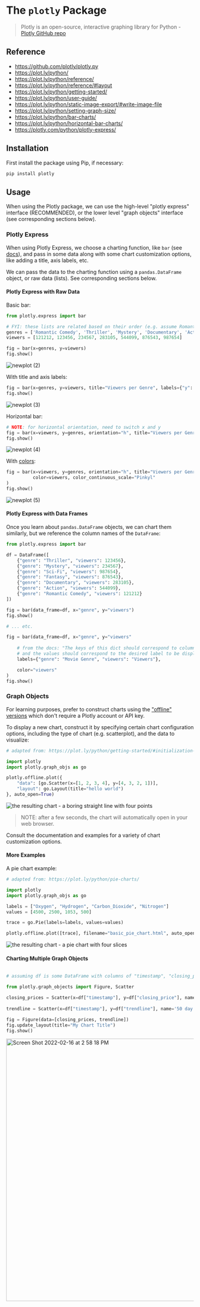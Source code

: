 # The `plotly` Package

> Plotly is an open-source, interactive graphing library for Python - [Plotly GitHub repo](https://github.com/plotly/plotly.py)

## Reference

  + https://github.com/plotly/plotly.py
  + https://plot.ly/python/
  + https://plot.ly/python/reference/
  + https://plot.ly/python/reference/#layout
  + https://plot.ly/python/getting-started/
  + https://plot.ly/python/user-guide/
  + https://plot.ly/python/static-image-export/#write-image-file
  + https://plot.ly/python/setting-graph-size/
  + https://plot.ly/python/bar-charts/
  + https://plot.ly/python/horizontal-bar-charts/
  + https://plotly.com/python/plotly-express/

## Installation

First install the package using Pip, if necessary:

```sh
pip install plotly
```

## Usage

When using the Plotly package, we can use the high-level "plotly express" interface (RECOMMENDED), or the lower level "graph objects" interface (see corresponding sections below).

### Plotly Express

When using Plotly Express, we choose a charting function, like `bar` (see [docs](https://plotly.com/python-api-reference/generated/plotly.express.bar)), and pass in some data along with some chart customization options, like adding a title, axis labels, etc.


We can pass the data to the charting function using a `pandas.DataFrame` object, or raw data (lists). See corresponding sections below.


#### Plotly Express with Raw Data


Basic bar:

```py
from plotly.express import bar

# FYI: these lists are related based on their order (e.g. assume Romantic Comedy has 121212 viewers)
genres = ['Romantic Comedy', 'Thriller', 'Mystery', 'Documentary', 'Action', 'Fantasy', 'Sci-Fi']
viewers = [121212, 123456, 234567, 283105, 544099, 876543, 987654]

fig = bar(x=genres, y=viewers)
fig.show()
```
![newplot (2)](https://user-images.githubusercontent.com/1328807/180882858-d6c9b4e7-423e-4da7-af46-3e7a7c5fb53f.png)


With title and axis labels:

```py
fig = bar(x=genres, y=viewers, title="Viewers per Genre", labels={"y": "Genre", "x": "Viewers"})
fig.show()
```

![newplot (3)](https://user-images.githubusercontent.com/1328807/180882866-f2ef7af3-0679-4d66-b276-a83014137d08.png)


Horizontal bar:

```py
# NOTE: for horizontal orientation, need to switch x and y 
fig = bar(x=viewers, y=genres, orientation="h", title="Viewers per Genre", labels={"y": "Genre", "x": "Viewers"})
fig.show()
```

![newplot (4)](https://user-images.githubusercontent.com/1328807/180882871-adb973a9-4474-47b7-8c2d-a09b25809257.png)


With [colors](https://plotly.com/python/builtin-colorscales/):

```py
fig = bar(x=viewers, y=genres, orientation="h", title="Viewers per Genre", labels={"y": "Genre", "x": "Viewers"},
          color=viewers, color_continuous_scale="Pinkyl"
)
fig.show()
```
![newplot (5)](https://user-images.githubusercontent.com/1328807/180882876-9d09606d-8ab8-454b-8f54-fe9353c01a5e.png)


#### Plotly Express with Data Frames

Once you learn about `pandas.DataFrame` objects, we can chart them similarly, but we reference the column names of the `DataFrame`:

```py
from plotly.express import bar

df = DataFrame([
    {"genre": "Thriller", "viewers": 123456},
    {"genre": "Mystery", "viewers": 234567},
    {"genre": "Sci-Fi", "viewers": 987654},
    {"genre": "Fantasy", "viewers": 876543},
    {"genre": "Documentary", "viewers": 283105},
    {"genre": "Action", "viewers": 544099},
    {"genre": "Romantic Comedy", "viewers": 121212}
])

fig = bar(data_frame=df, x="genre", y="viewers")
fig.show()

# ... etc.
```

```py
fig = bar(data_frame=df, x="genre", y="viewers"
            
    # from the docs: "The keys of this dict should correspond to column names, 
    # and the values should correspond to the desired label to be displayed.
    labels={"genre": "Movie Genre", "viewers": "Viewers"},

    color="viewers"
)
fig.show()
```















### Graph Objects

For learning purposes, prefer to construct charts using the ["offline" versions](https://plot.ly/python/getting-started/#initialization-for-offline-plotting) which don't require a Plotly account or API key.

To display a new chart, construct it by specifying certain chart configuration options, including the type of chart (e.g. scatterplot), and the data to visualize:

```py
# adapted from: https://plot.ly/python/getting-started/#initialization-for-offline-plotting

import plotly
import plotly.graph_objs as go

plotly.offline.plot({
    "data": [go.Scatter(x=[1, 2, 3, 4], y=[4, 3, 2, 1])],
    "layout": go.Layout(title="hello world")
}, auto_open=True)
```

![the resulting chart - a boring straight line with four points](https://user-images.githubusercontent.com/1328807/52389188-37a07380-2a60-11e9-9bbf-433dafa12886.png)


> NOTE: after a few seconds, the chart will automatically open in your web browser.

Consult the documentation and examples for a variety of chart customization options.

#### More Examples

A pie chart example:

```py
# adapted from: https://plot.ly/python/pie-charts/

import plotly
import plotly.graph_objs as go

labels = ["Oxygen", "Hydrogen", "Carbon_Dioxide", "Nitrogen"]
values = [4500, 2500, 1053, 500]

trace = go.Pie(labels=labels, values=values)

plotly.offline.plot([trace], filename="basic_pie_chart.html", auto_open=True)
```

![the resulting chart - a pie chart with four slices](https://user-images.githubusercontent.com/1328807/52388830-38380a80-2a5e-11e9-8e7b-6951e083a265.png)

#### Charting Multiple Graph Objects


```py

# assuming df is some DataFrame with columns of "timestamp", "closing_price", and "trendline"...

from plotly.graph_objects import Figure, Scatter

closing_prices = Scatter(x=df["timestamp"], y=df["closing_price"], name='Closing Prices')
    
trendline = Scatter(x=df["timestamp"], y=df["trendline"], name='50 day Moving Average')

fig = Figure(data=[closing_prices, trendline]) 
fig.update_layout(title="My Chart Title")
fig.show()
```

<img width="705" alt="Screen Shot 2022-02-16 at 2 58 18 PM" src="https://user-images.githubusercontent.com/1328807/154346057-09fe84e6-423b-4f8a-93b8-a11111e3a75e.png">






